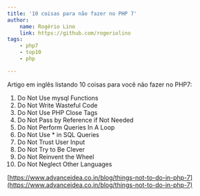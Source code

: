 ```yaml
---
title: '10 coisas para não fazer no PHP 7'
author:
    name: Rogério Lino
    link: https://github.com/rogeriolino
tags:
    - php7
    - top10
    - php

---
```


Artigo em inglês listando 10 coisas para você não fazer no PHP7:

1. Do Not Use mysql Functions
2. Do Not Write Wasteful Code
3. Do Not Use PHP Close Tags
4. Do Not Pass by Reference if Not Needed
5. Do Not Perform Queries In A Loop 
6. Do Not Use * in SQL Queries
7. Do Not Trust User Input
8. Do Not Try to Be Clever
9. Do Not Reinvent the Wheel
10. Do Not Neglect Other Languages

[https://www.advanceidea.co.in/blog/things-not-to-do-in-php-7](https://www.advanceidea.co.in/blog/things-not-to-do-in-php-7)


